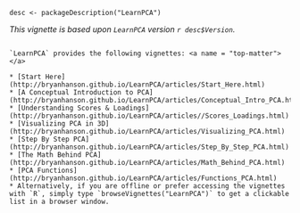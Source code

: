 
<!-- ======================================================================= -->
```{r, echo = FALSE}
desc <- packageDescription("LearnPCA")
```

*This vignette is based upon `LearnPCA` version `r desc$Version`.*

```{block, type = "top-matter", echo = TRUE}

`LearnPCA` provides the following vignettes: <a name = "top-matter"></a>

* [Start Here](http://bryanhanson.github.io/LearnPCA/articles/Start_Here.html)
* [A Conceptual Introduction to PCA](http://bryanhanson.github.io/LearnPCA/articles/Conceptual_Intro_PCA.html)
* [Understanding Scores & Loadings](http://bryanhanson.github.io/LearnPCA/articles//Scores_Loadings.html)
* [Visualizing PCA in 3D](http://bryanhanson.github.io/LearnPCA/articles/Visualizing_PCA.html)
* [Step By Step PCA](http://bryanhanson.github.io/LearnPCA/articles/Step_By_Step_PCA.html)
* [The Math Behind PCA](http://bryanhanson.github.io/LearnPCA/articles/Math_Behind_PCA.html)
* [PCA Functions](http://bryanhanson.github.io/LearnPCA/articles/Functions_PCA.html)
* Alternatively, if you are offline or prefer accessing the vignettes with `R`, simply type `browseVignettes("LearnPCA")` to get a clickable list in a browser window.
```
<!-- ======================================================================= -->
